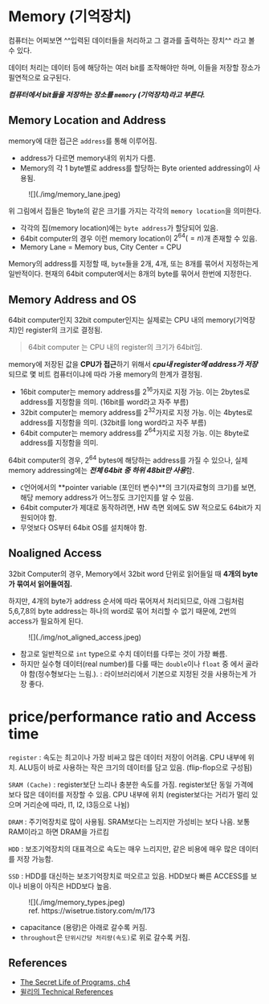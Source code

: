 # Memory (기억장치)

컴퓨터는 어찌보면 ^^입력된 데이터들을 처리하고 그 결과를 출력하는 장치^^ 라고 볼 수 있다. 

데이터 처리는 데이터 등에 해당하는 여러 bit를 조작해야만 하며, 이들을 저장할 장소가 필연적으로 요구된다. 

***컴퓨터에서 bit들을 저장하는 장소를 `memory` (기억장치)라고 부른다.***

## Memory Location and Address

memory에 대한 접근은 `address`를 통해 이루어짐.

- address가 다르면 memory내의 위치가 다름.
- Memory의 각 1 byte별로 address를 할당하는 Byte oriented addressing이 사용됨.

<figure markdown>
![](./img/memory_lane.jpeg)
</figure>

위 그림에서 집들은 1byte의 같은 크기를 가지는 각각의 `memory location`을 의미한다.

- 각각의 집(memory location)에는 `byte address`가 할당되어 있음.
- 64bit computer의 경우 이런 memory location이 $2^{64}(=n)$개 존재할 수 있음.
- Memory Lane = Memory bus, City Center = CPU

Memory의 address를 지정할 때, `byte`들을 2개, 4개, 또는 8개를 묶어서 지정하는게 일반적이다. 현재의 64bit computer에서는 8개의 byte를 묶어서 한번에 지정한다.

## Memory Address and OS

64bit computer인지 32bit computer인지는 실제로는 CPU 내의 memory(기억장치)인 register의 크기로 결정됨. 

> 64bit computer 는 CPU 내의 register의 크기가 64bit임.
> 

memory에 저장된 값을 **CPU가 접근**하기 위해서 ***cpu내 register에 address가 저장***되므로 몇 비트 컴퓨터이냐에 따라 가용 memory의 한계가 결정됨.

- 16bit computer는 memory address를 $2^{16}$가지로 지정 가능. 이는 2bytes로 address를 지정함을 의미. (16bit를 word라고 자주 부름)
- 32bit computer는 memory address를 $2^{32}$가지로 지정 가능. 이는 4bytes로 address를 지정함을 의미. (32bit를 long word라고 자주 부름)
- 64bit computer는 memory address를 $2^{64}$가지로 지정 가능. 이는 8byte로 address를 지정함을 의미.

64bit computer의 경우, $2^{64}$ bytes에 해당하는 address를 가질 수 있으나, 실제 memory addressing에는 ***전체 64bit 중 하위 48bit만 사용***함.

- `C`언어에서의 **pointer variable (포인터 변수)**의 크기(자료형의 크기)를 보면, 해당 memory address가 어느정도 크기인지를 알 수 있음.
- 64bit computer가 제대로 동작하려면, HW 측면 외에도 SW 적으로도 64bit가 지원되어야 함.
- 무엇보다 OS부터 64bit OS를 설치해야 함.

## Noaligned Access

32bit Computer의 경우, Memory에서 32bit word 단위로 읽어들일 때 **4개의 byte가 묶여서 읽어들여짐.** 

하지만, 4개의 byte가 address 순서에 따라 묶어져서 처리되므로, 아래 그림처럼 5,6,7,8의 byte address는 하나의 word로 묶어 처리할 수 없기 때문에, 2번의 access가 필요하게 된다.

<figure markdown>
![](./img/not_aligned_access.jpeg)
</figure>

- 참고로 일반적으로 `int` type으로 수치 데이터를 다루는 것이 가장 빠름.
- 하지만 실수형 데이터(real number)를 다룰 때는 `double`이나 `float` 중 에서 골라야 함(정수형보다는 느림.). : 라이브러리에서 기본으로 지정된 것을 사용하는게 가장 좋다.

# price/performance ratio and Access time

`register`
: 속도는 최고이나 가장 비싸고 많은 데이터 저장이 어려움. CPU 내부에 위치. ALU등이 바로 사용하는 작은 크기의 데이터를 담고 있음. (flip-flop으로 구성됨)

`SRAM (Cache)`
: register보단 느리나 충분한 속도를 가짐. register보단 동일 가격에 보다 많은 데이터를 저장할 수 있음. CPU 내부에 위치 (register보다는 거리가 멀리 있으며 거리순에 따라, l1, l2, l3등으로 나뉨)

`DRAM` 
: 주기억장치로 많이 사용됨. SRAM보다는 느리지만 가성비는 보다 나음. 보통 RAM이라고 하면 DRAM을 가르킴

`HDD`
: 보조기억장치의 대표격으로 속도는 매우 느리지만, 같은 비용에 매우 많은 데이터를 저장 가능함.

`SSD` 
: HDD를 대신하는 보조기억장치로 떠오르고 있음. HDD보다 빠른 ACCESS를 보이나 비용이 아직은 HDD보다 높음.

<figure markdown>
![](./img/memory_types.jpeg)
<figcaption>ref. https://wisetrue.tistory.com/m/173 </figcaption> 
</figure>

- capacitance (용량)은 아래로 갈수록 커짐.
- `throughout`은 `단위시간당 처리량(속도)`로 위로 갈수록 커짐.

## References

* [The Secret Life of Programs, ch4](https://nostarch.com/foundationsofcomp)
* [윌리의 Technical References](https://m.blog.naver.com/PostView.naver?isHttpsRedirect=true&blogId=techref&logNo=222246966805)